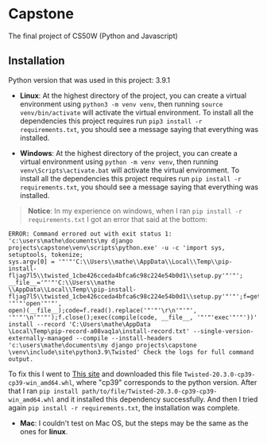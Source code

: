 # Capstone
The final project of CS50W (Python and Javascript)

## Installation
Python version that was used in this project: 3.9.1
* **Linux**:
At the highest directory of the project, you can create a virtual environment using `python3 -m venv venv`,
then running `source venv/bin/activate` will activate the virtual environment.
To install all the dependencies this project requires run `pip3 install -r requirements.txt`, you should see
a message saying that everything was installed.

* **Windows**:
At the highest directory of the project, you can create a virtual environment using `python -m venv venv`,
then running `venv\Scripts\activate.bat` will activate the virtual environment.
To install all the dependencies this project requires run `pip install -r requirements.txt`, you should see
a message saying that everything was installed.
> **Notice**:
> In my experience on windows, when I ran `pip install -r requirements.txt` I got an error that said at the bottom:
```
ERROR: Command errored out with exit status 1: 'c:\users\mathe\documents\my django projects\capstone\venv\scripts\python.exe' -u -c 'import sys, setuptools, tokenize;
sys.argv[0] = '"'"'C:\\Users\\mathe\\AppData\\Local\\Temp\\pip-install-fljag7l5\\twisted_1cbe426cceda4bfca6c98c224e54b0d1\\setup.py'"'"'; __file__='"'"'C:\\Users\\mathe
\\AppData\\Local\\Temp\\pip-install-fljag7l5\\twisted_1cbe426cceda4bfca6c98c224e54b0d1\\setup.py'"'"';f=getattr(tokenize, '"'"'open'"'"', 
open)(__file__);code=f.read().replace('"'"'\r\n'"'"', '"'"'\n'"'"');f.close();exec(compile(code, __file__, '"'"'exec'"'"'))' install --record 'C:\Users\mathe\AppData
\Local\Temp\pip-record-a08vaq1a\install-record.txt' --single-version-externally-managed --compile --install-headers 'c:\users\mathe\documents\my django projects\capstone
\venv\include\site\python3.9\Twisted' Check the logs for full command output.
```
To fix this I went to [This site](https://www.lfd.uci.edu/~gohlke/pythonlibs/#twisted) and downloaded this file 
`Twisted-20.3.0-cp39-cp39-win_amd64.whl`, where "cp39" corresponds to the python version. After that I ran 
`pip install path/to/file/Twisted-20.3.0-cp39-cp39-win_amd64.whl` and it installed this dependency successfully.
And then I tried again `pip install -r requirements.txt`, the installation was complete.

* **Mac**:
I couldn't test on Mac OS, but the steps may be the same as the ones for **linux**.
